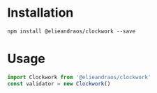 # Installation

```shell
npm install @elieandraos/clockwork --save
```

# Usage

```javascript
import Clockwork from '@elieandraos/clockwork'
const validator = new Clockwork()
```
